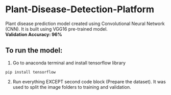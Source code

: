 # Plant-Disease-Detection-Platform
Plant disease prediction model created using Convolutional Neural Network (CNN). It is built using VGG16 pre-trained model.\
<b>Validation Accuracy: 96%</b>

## To run the model:
1. Go to anaconda terminal and install tensorflow library
```
pip install tensorflow
```
2. Run everything EXCEPT second code block (Prepare the dataset). It was used to split the image folders to training and validation.
